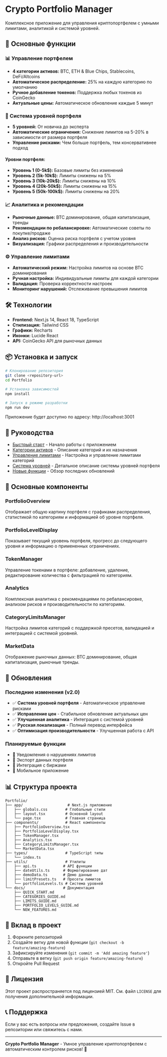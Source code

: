 # Crypto Portfolio Manager

Комплексное приложение для управления криптопортфелем с умными лимитами, аналитикой и системой уровней.

## 🚀 Основные функции

### 📊 Управление портфелем
- **4 категории активов:** BTC, ETH & Blue Chips, Stablecoins, DeFi/Altcoins
- **Автоматическое распределение:** 25% на каждую категорию по умолчанию
- **Ручное добавление токенов:** Поддержка любых токенов из CoinGecko
- **Актуальные цены:** Автоматическое обновление каждые 5 минут

### 🎯 Система уровней портфеля
- **5 уровней:** От новичка до эксперта
- **Автоматические ограничения:** Снижение лимитов на 5-20% в зависимости от размера портфеля
- **Управление рисками:** Чем больше портфель, тем консервативнее подход

#### Уровни портфеля:
- **Уровень 1 (0-5k$):** Базовые лимиты без изменений
- **Уровень 2 (5k-10k$):** Лимиты снижены на 5%
- **Уровень 3 (10k-20k$):** Лимиты снижены на 10%
- **Уровень 4 (20k-50k$):** Лимиты снижены на 15%
- **Уровень 5 (50k-100k$):** Лимиты снижены на 20%

### 📈 Аналитика и рекомендации
- **Рыночные данные:** BTC доминирование, общая капитализация, тренды
- **Рекомендации по ребалансировке:** Автоматические советы по покупке/продаже
- **Анализ рисков:** Оценка риска портфеля с учетом уровня
- **Визуализация:** Графики распределения и производительности

### ⚙️ Управление лимитами
- **Автоматический режим:** Настройка лимитов на основе BTC доминирования
- **Ручная настройка:** Индивидуальные лимиты для каждой категории
- **Валидация:** Проверка корректности настроек
- **Мониторинг нарушений:** Отслеживание превышения лимитов

## 🛠 Технологии

- **Frontend:** Next.js 14, React 18, TypeScript
- **Стилизация:** Tailwind CSS
- **Графики:** Recharts
- **Иконки:** Lucide React
- **API:** CoinGecko API для рыночных данных

## 📦 Установка и запуск

```bash
# Клонирование репозитория
git clone <repository-url>
cd Portfolio

# Установка зависимостей
npm install

# Запуск в режиме разработки
npm run dev
```

Приложение будет доступно по адресу: http://localhost:3001

## 📖 Руководства

- [Быстрый старт](QUICK_START.md) - Начало работы с приложением
- [Категории активов](CATEGORIES_GUIDE.md) - Описание категорий и их назначения
- [Управление лимитами](LIMITS_GUIDE.md) - Настройка и управление лимитами категорий
- [Система уровней](PORTFOLIO_LEVELS_GUIDE.md) - Детальное описание системы уровней портфеля
- [Новые функции](NEW_FEATURES.md) - Обзор последних обновлений

## 🔧 Основные компоненты

### PortfolioOverview
Отображает общую картину портфеля с графиками распределения, статистикой по категориям и информацией об уровне портфеля.

### PortfolioLevelDisplay
Показывает текущий уровень портфеля, прогресс до следующего уровня и информацию о примененных ограничениях.

### TokenManager
Управление токенами в портфеле: добавление, удаление, редактирование количества с фильтрацией по категориям.

### Analytics
Комплексная аналитика с рекомендациями по ребалансировке, анализом рисков и производительности по категориям.

### CategoryLimitsManager
Настройка лимитов категорий с поддержкой пресетов, валидацией и интеграцией с системой уровней.

### MarketData
Отображение рыночных данных: BTC доминирование, общая капитализация, рыночные тренды.

## 🔄 Обновления

### Последние изменения (v2.0)
- ✅ **Система уровней портфеля** - Автоматическое управление рисками
- ✅ **Исправление цен** - Стабильное обновление актуальных цен
- ✅ **Улучшенная аналитика** - Интеграция с системой уровней
- ✅ **Русская локализация** - Полный перевод интерфейса
- ✅ **Оптимизация производительности** - Улучшенная работа с API

### Планируемые функции
- 🔄 Уведомления о нарушениях лимитов
- 🔄 Экспорт данных портфеля
- 🔄 Интеграция с биржами
- 🔄 Мобильное приложение

## 📊 Структура проекта

```
Portfolio/
├── app/                    # Next.js приложение
│   ├── globals.css        # Глобальные стили
│   ├── layout.tsx         # Основной layout
│   └── page.tsx           # Главная страница
├── components/            # React компоненты
│   ├── PortfolioOverview.tsx
│   ├── PortfolioLevelDisplay.tsx
│   ├── TokenManager.tsx
│   ├── Analytics.tsx
│   ├── CategoryLimitsManager.tsx
│   └── MarketData.tsx
├── types/                 # TypeScript типы
│   └── index.ts
├── utils/                 # Утилиты
│   ├── api.ts            # API функции
│   ├── dateUtils.ts      # Форматирование дат
│   ├── demoData.ts       # Демо данные
│   ├── limitPresets.ts   # Пресеты лимитов
│   └── portfolioLevels.ts # Система уровней
└── docs/                 # Документация
    ├── QUICK_START.md
    ├── CATEGORIES_GUIDE.md
    ├── LIMITS_GUIDE.md
    ├── PORTFOLIO_LEVELS_GUIDE.md
    └── NEW_FEATURES.md
```

## 🤝 Вклад в проект

1. Форкните репозиторий
2. Создайте ветку для новой функции (`git checkout -b feature/amazing-feature`)
3. Зафиксируйте изменения (`git commit -m 'Add amazing feature'`)
4. Отправьте в ветку (`git push origin feature/amazing-feature`)
5. Откройте Pull Request

## 📄 Лицензия

Этот проект распространяется под лицензией MIT. См. файл `LICENSE` для получения дополнительной информации.

## 📞 Поддержка

Если у вас есть вопросы или предложения, создайте Issue в репозитории или свяжитесь с нами.

---

**Crypto Portfolio Manager** - Умное управление криптопортфелем с автоматическим контролем рисков! 🚀 